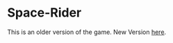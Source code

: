 # Space-Rider
This is an older version of the game.
New Version [here](https://github.com/VE-Space-Rider/Space-Rider/tree/main/SpaceRider%20V2/Assets).
